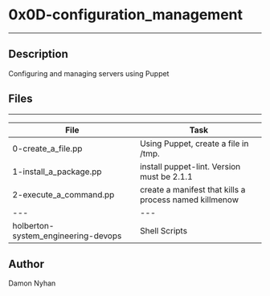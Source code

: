 # 0x0D-configuration_management
---
## Description
Configuring and managing servers using Puppet
## Files
---
File|Task
---|---
0-create_a_file.pp | Using Puppet, create a file in /tmp.
1-install_a_package.pp | install puppet-lint. Version must be 2.1.1
2-execute_a_command.pp | create a manifest that kills a process named killmenow
---|---
holberton-system_engineering-devops | Shell Scripts
## Author
Damon Nyhan